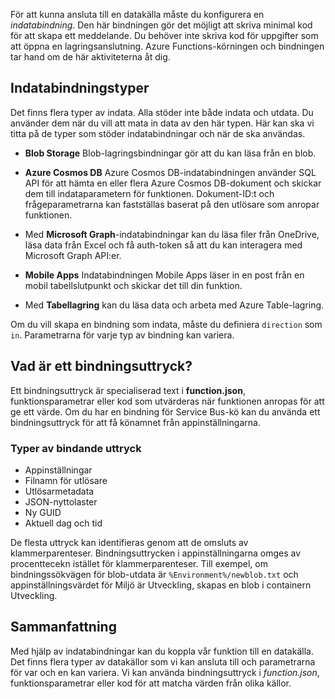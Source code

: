 För att kunna ansluta till en datakälla måste du konfigurera en *indatabindning*. Den här bindningen gör det möjligt att skriva minimal kod för att skapa ett meddelande. Du behöver inte skriva kod för uppgifter som att öppna en lagringsanslutning. Azure Functions-körningen och bindningen tar hand om de här aktiviteterna åt dig.

## <a name="input-binding-types"></a>Indatabindningstyper

Det finns flera typer av indata. Alla stöder inte både indata och utdata. Du använder dem när du vill att mata in data av den här typen. Här kan ska vi titta på de typer som stöder indatabindningar och när de ska användas.

- **Blob Storage** Blob-lagringsbindningar gör att du kan läsa från en blob.

- **Azure Cosmos DB** Azure Cosmos DB-indatabindningen använder SQL API för att hämta en eller flera Azure Cosmos DB-dokument och skickar dem till indataparametern för funktionen. Dokument-ID:t och frågeparametrarna kan fastställas baserat på den utlösare som anropar funktionen.

- Med **Microsoft Graph**-indatabindningar kan du läsa filer från OneDrive, läsa data från Excel och få auth-token så att du kan interagera med Microsoft Graph API:er.

- **Mobile Apps** Indatabindningen Mobile Apps läser in en post från en mobil tabellslutpunkt och skickar det till din funktion.

- Med **Tabellagring** kan du läsa data och arbeta med Azure Table-lagring.

Om du vill skapa en bindning som indata, måste du definiera `direction` som `in`.
Parametrarna för varje typ av bindning kan variera.

## <a name="what-is-a-binding-expression"></a>Vad är ett bindningsuttryck?

Ett bindningsuttryck är specialiserad text i **function.json**, funktionsparametrar eller kod som utvärderas när funktionen anropas för att ge ett värde. Om du har en bindning för Service Bus-kö kan du använda ett bindningsuttryck för att få könamnet från appinställningarna.

### <a name="types-of-binding-expressions"></a>Typer av bindande uttryck

- Appinställningar
- Filnamn för utlösare
- Utlösarmetadata
- JSON-nyttolaster
- Ny GUID
- Aktuell dag och tid

De flesta uttryck kan identifieras genom att de omsluts av klammerparenteser. Bindningsuttrycken i appinställningarna omges av procenttecekn istället för klammerparenteser. Till exempel, om bindningssökvägen för blob-utdata är `%Environment%/newblob.txt` och appinställningsvärdet för Miljö är Utveckling, skapas en blob i containern Utveckling.

## <a name="summary"></a>Sammanfattning

Med hjälp av indatabindningar kan du koppla vår funktion till en datakälla. Det finns flera typer av datakällor som vi kan ansluta till och parametrarna för var och en kan variera. Vi kan använda bindningsuttryck i *function.json*, funktionsparametrar eller kod för att matcha värden från olika källor.